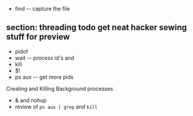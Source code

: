 

* find -- capture the file



## section: threading **todo get neat hacker sewing stuff for preview**

* pidof
* wait -- process id's and 
* kill
* $!
* ps aux -- get more pids

Creating and Killing Background processes

* & and nohup
* review of `ps aux | grep` and `kill`
